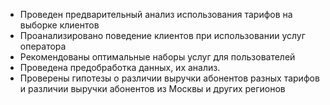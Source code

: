 * Проведен предварительный анализ использования тарифов на выборке клиентов
* Проанализировано поведение клиентов при использовании услуг оператора
* Рекомендованы оптимальные наборы услуг для пользователей
* Проведена предобработка данных, их анализ. 
* Проверены гипотезы о различии выручки абонентов разных тарифов и различии выручки абонентов из Москвы и других регионов

